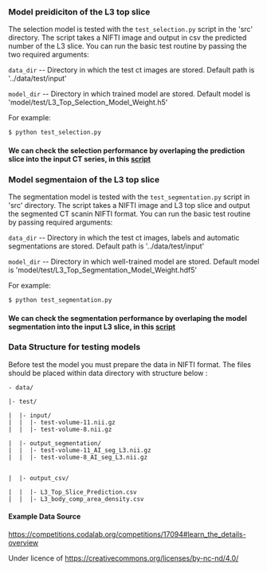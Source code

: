 
### Model preidiciton of the L3 top slice

The selection model is tested with the `test_selection.py` script in the 'src' directory. The script takes a NIFTI image and output in csv the predicted number of the L3 slice. You can run the basic test routine by passing the two required arguments:

`data_dir` -- Directory in which the test ct images are stored. Default path is '../data/test/input'

`model_dir` -- Directory in which trained model are stored. Default model is 'model/test/L3_Top_Selection_Model_Weight.h5'

For example:
```bash
$ python test_selection.py 
```
#### We can check the selection performance by overlaping the prediction slice into the input CT series, in this [script](../data/test/optional_scripts_for_test_performance_check/selection_check_by_screenshots.ipynb)

### Model segmentaion of the L3 top slice

The segmentation model is tested with the `test_segmentation.py` script in 'src' directory. The script takes a NIFTI image and L3 top slice and output the segmented CT scanin NIFTI format.  You can run the basic test routine by passing required arguments:

`data_dir` -- Directory in which the test ct images, labels and automatic segmentations are stored. Default path is '../data/test/input'

`model_dir` -- Directory in which well-trained model are stored. Default model is 'model/test/L3_Top_Segmentation_Model_Weight.hdf5'


For example:
```bash
$ python test_segmentation.py 
```
#### We can check the segmentation performance by overlaping the model segmentation into the input L3 slice, in this [script](../data/test/optional_scripts_for_test_performance_check/segmentation_check_in_screenshots_L3slice_auto.ipynb)


### Data Structure for testing models
Before test the model you must prepare the data in NIFTI format. The files should be placed within data directory with structure below :

```
- data/

|- test/

|  |- input/
|  |  |- test-volume-11.nii.gz
|  |  |- test-volume-8.nii.gz

|  |- output_segmentation/
|  |  |- test-volume-11_AI_seg_L3.nii.gz
|  |  |- test-volume-8_AI_seg_L3.nii.gz


|  |- output_csv/

|  |  |- L3_Top_Slice_Prediction.csv
|  |  |- L3_body_comp_area_density.csv

```
#### Example Data Source

https://competitions.codalab.org/competitions/17094#learn_the_details-overview

Under licence of https://creativecommons.org/licenses/by-nc-nd/4.0/
